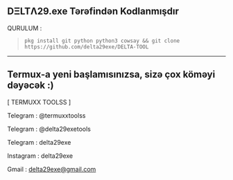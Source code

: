 DΞLTΛ29.exe Tərəfindən Kodlanmışdır
----------------------------------------------------------------------
QURULUM :
>`pkg install git python python3 cowsay && git clone https://github.com/delta29exe/DELTA-TOOL`
----------------------------------------------------------------------
Termux-a yeni başlamısınızsa, sizə çox köməyi dəyəcək :)
----------------------------------------------------------------------
[ TERMUXX TOOLSS ]

Telegram : @termuxxtoolss

Telegram : @delta29exetools

Telegram : delta29exe

Instagram : delta29exe

Gmail : delta29exe@gmail.com
